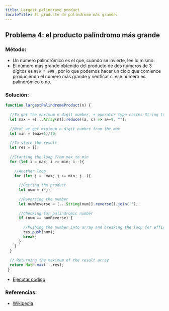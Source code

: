 ```yaml
---
title: Largest palindrome product
localeTitle: El producto de palíndromo más grande.
---
```

## Problema 4: el producto palíndromo más grande

### Método:

*   Un número palindrómico es el que, cuando se invierte, lee lo mismo.
*   El número más grande obtenido del producto de dos números de 3 dígitos es `999 * 999` , por lo que podemos hacer un ciclo que comience produciendo el número más grande y verificar si ese número es palindrómico o no.

### Solución:

```js
function largestPalindromeProduct(n) { 
 
  //To get the maximum n digit number, + operator type castes String to Number type 
  let max = +[...Array(n)].reduce((a, c) => a+=9, ""); 
 
  //Next we get minimum n digit number from the max 
  let min = (max+1)/10; 
 
  //To store the result 
  let res = []; 
 
  //Starting the loop from max to min 
  for (let i = max; i >= min; i--){ 
 
    //Another loop 
    for (let j =  max; j >= min; j--){ 
 
      //Getting the product 
      let num = i*j; 
 
      //Reversing the number 
      let numReverse = [...String(num)].reverse().join(''); 
 
      //Checking for palindromic number 
      if (num == numReverse) { 
 
        //Pushing the number into array and breaking the loop for efficiency 
        res.push(num); 
        break; 
      } 
    } 
  } 
 
  // Returning the maximum of the result array 
  return Math.max(...res); 
 } 
```

*   [Ejecutar código](https://repl.it/@ezioda004/Problem-4-Largest-palindrome-product)

### Referencias:

*   [Wikipedia](https://en.wikipedia.org/wiki/Palindromic_number)